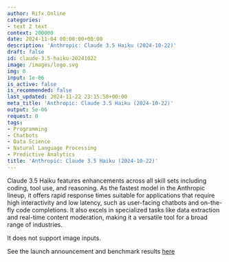 ```yaml
---
author: Rifx.Online
categories:
- text 2 text
context: 200000
date: 2024-11-04 00:00:00+00:00
description: 'Anthropic: Claude 3.5 Haiku (2024-10-22)'
draft: false
id: claude-3.5-haiku-20241022
image: /images/logo.svg
img: 0
input: 1e-06
is_active: false
is_recommended: false
last_updated: 2024-11-22 23:15:50+00:00
meta_title: 'Anthropic: Claude 3.5 Haiku (2024-10-22)'
output: 5e-06
request: 0
tags:
- Programming
- Chatbots
- Data Science
- Natural Language Processing
- Predictive Analytics
title: 'Anthropic: Claude 3.5 Haiku (2024-10-22)'
---
```







Claude 3.5 Haiku features enhancements across all skill sets including coding, tool use, and reasoning. As the fastest model in the Anthropic lineup, it offers rapid response times suitable for applications that require high interactivity and low latency, such as user-facing chatbots and on-the-fly code completions. It also excels in specialized tasks like data extraction and real-time content moderation, making it a versatile tool for a broad range of industries.

It does not support image inputs.

See the launch announcement and benchmark results [here](https://www.anthropic.com/news/3-5-models-and-computer-use)

